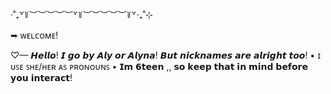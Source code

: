 ‧˚₊꒷꒦︶︶︶︶︶꒷꒦︶︶︶︶︶꒦꒷‧₊˚⊹

 ➥ ᴡᴇʟᴄᴏᴍᴇ!

♡— 𝙃𝙚𝙡𝙡𝙤! 𝙄 𝙜𝙤 𝙗𝙮 𝘼𝙡𝙮 𝙤𝙧 𝘼𝙡𝙮𝙣𝙖! 𝘽𝙪𝙩 𝙣𝙞𝙘𝙠𝙣𝙖𝙢𝙚𝙨 𝙖𝙧𝙚 𝙖𝙡𝙧𝙞𝙜𝙝𝙩 𝙩𝙤𝙤!
• ɪ ᴜꜱᴇ ꜱʜᴇ/ʜᴇʀ ᴀꜱ ᴘʀᴏɴᴏᴜɴꜱ
• 𝗜𝗺 𝟲𝘁𝗲𝗲𝗻 ,, 𝘀𝗼 𝗸𝗲𝗲𝗽 𝘁𝗵𝗮𝘁 𝗶𝗻 𝗺𝗶𝗻𝗱 𝗯𝗲𝗳𝗼𝗿𝗲 𝘆𝗼𝘂 𝗶𝗻𝘁𝗲𝗿𝗮𝗰𝘁!






